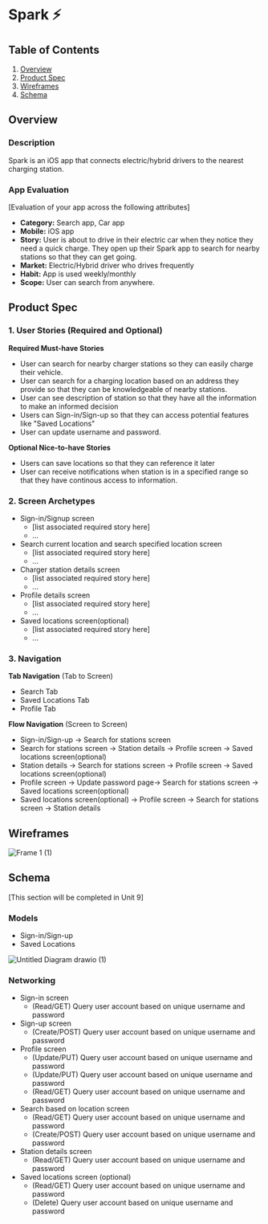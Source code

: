 
# Spark ⚡️

## Table of Contents
1. [Overview](#Overview)
1. [Product Spec](#Product-Spec)
1. [Wireframes](#Wireframes)
2. [Schema](#Schema)

## Overview
### Description
Spark is an iOS app that connects electric/hybrid drivers to the nearest charging station.

### App Evaluation
[Evaluation of your app across the following attributes]
- **Category:** Search app, Car app
- **Mobile:** iOS app
- **Story:** User is about to drive in their electric car when they notice they need a quick charge. They open up their Spark app to search for nearby stations so that they can get going.
- **Market:** Electric/Hybrid driver who drives frequently
- **Habit:** App is used weekly/monthly
- **Scope:** User can search from anywhere.

## Product Spec

### 1. User Stories (Required and Optional)

**Required Must-have Stories**

* User can search for nearby charger stations so they can easily charge their vehicle.
* User can search for a charging location based on an address they provide so that they can be knowledgeable of nearby stations.
* User can see description of station so that they have all the information to make an informed decision
* Users can Sign-in/Sign-up so that they can access potential features like "Saved Locations"
* User can update username and password.

**Optional Nice-to-have Stories**

* Users can save locations so that they can reference it later
* User can receive notifications when station is in a specified range so that they have continous access to information.

### 2. Screen Archetypes

* Sign-in/Signup screen
   * [list associated required story here]
   * ...
* Search current location and search specified location screen
   * [list associated required story here]
   * ...
 * Charger station details screen
   * [list associated required story here]
   * ...
 * Profile details screen
   * [list associated required story here]
   * ...
 * Saved locations screen(optional)
   * [list associated required story here]
   * ...
  
### 3. Navigation

**Tab Navigation** (Tab to Screen)

* Search Tab
* Saved Locations Tab
* Profile Tab

**Flow Navigation** (Screen to Screen)

* Sign-in/Sign-up -> Search for stations screen
* Search for stations screen -> Station details -> Profile screen -> Saved locations screen(optional)
* Station details -> Search for stations screen -> Profile screen -> Saved locations screen(optional)
* Profile screen -> Update password page->  Search for stations screen -> Saved locations screen(optional)
* Saved locations screen(optional) -> Profile screen -> Search for stations screen -> Station details

## Wireframes
![Frame 1 (1)](https://user-images.githubusercontent.com/40500769/199324214-54d07e3c-5c30-4c8f-a73c-5c4d3c461e31.png)

## Schema 
[This section will be completed in Unit 9]
### Models
- Sign-in/Sign-up
- Saved Locations

![Untitled Diagram drawio (1)](https://user-images.githubusercontent.com/40500769/199324218-b345f044-0a9a-42b6-a534-fb17ce1d1f72.png)
### Networking
- Sign-in screen
  - (Read/GET) Query user account based on unique username and password
- Sign-up screen
  - (Create/POST) Query user account based on unique username and password
- Profile screen
  - (Update/PUT) Query user account based on unique username and password
  - (Update/PUT) Query user account based on unique username and password
  - (Read/GET) Query user account based on unique username and password
- Search based on location screen
  - (Read/GET) Query user account based on unique username and password
  - (Create/POST) Query user account based on unique username and password
- Station details screen
  - (Read/GET) Query user account based on unique username and password
- Saved locations screen (optional)
  - (Read/GET) Query user account based on unique username and password
  - (Delete) Query user account based on unique username and password
